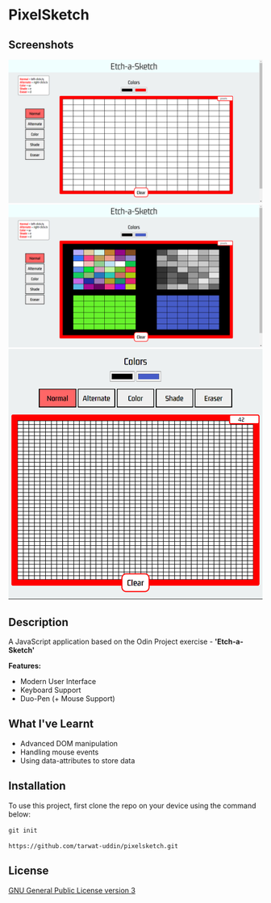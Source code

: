 # PixelSketch

## Screenshots

![screenshots-0](/screenshots/screenshots-0.png)
![screenshots-1](/screenshots/screenshots-1.png)
![screenshots-2](/screenshots/screenshots-2.png)

## Description

A JavaScript application based on the Odin Project exercise - **'Etch-a-Sketch'**

**Features:**

- Modern User Interface
- Keyboard Support
- Duo-Pen (+ Mouse Support)

## What I've Learnt

+ Advanced DOM manipulation
+ Handling mouse events
+ Using data-attributes to store data

## Installation

To use this project, first clone the repo on your device using the command below:

`git init`

`https://github.com/tarwat-uddin/pixelsketch.git`

## License

[GNU General Public License version 3](https://opensource.org/licenses/GPL-3.0)
